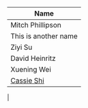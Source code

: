 
| Name | 
| ---  | 
| Mitch Phillipson | 
| This is another name |
| Ziyi Su|
| David Heinritz |
| Xuening Wei |
| [Cassie Shi](https://github.com/CassieShi00)|
|


